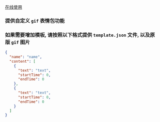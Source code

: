 [在线使用](http://zhmushan.github.io/gif-generator/)
### 提供自定义 `gif` 表情包功能

### 如果需要增加模板, 请按照以下格式提供 `template.json` 文件, 以及原版 `gif` 图片
```json
{
  "name": "name",
  "content": [
    {
      "text": "text",
      "startTime": 0,
      "endTime": 0
    },
    {
      "text": "text",
      "startTime": 0,
      "endTime": 0
    }
  ]
}
```
